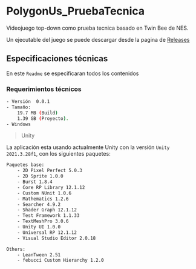 # PolygonUs_PruebaTecnica
Videojuego top-down como prueba tecnica basado en Twin Bee de NES.

Un ejecutable del juego se puede descargar desde la pagina de [Releases](https://github.com/acur97/PolygonUs_PruebaTecnica/releases)

## Especificaciones técnicas
En este `Readme` se especificaran todos los contenidos

### Requerimientos técnicos
```bash
- Versión  0.0.1
- Tamaño:
    19.7 MB (Build)
    1.39 GB (Proyecto).
- Windows
```
> Unity

La aplicación esta usando actualmente Unity con la versión ```Unity 2021.3.28f1```, con los siguientes paquetes:
```bash
Paquetes base:
    - 2D Pixel Perfect 5.0.3
    - 2D Sprite 1.0.0
    - Burst 1.8.4
    - Core RP Library 12.1.12
    - Custom NUnit 1.0.6
    - Mathematics 1.2.6
    - Searcher 4.9.2
    - Shader Graph 12.1.12
    - Test Framework 1.1.33
    - TextMeshPro 3.0.6
    - Unity UI 1.0.0
    - Universal RP 12.1.12
    - Visual Studio Editor 2.0.18
```
```bash
Others:
    - LeanTween 2.51
    - febucci Custom Hierarchy 1.2.0
```
